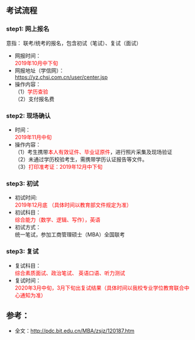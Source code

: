 <!-- toc -->
## 考试流程      
### step1: 网上报名  
意指： 联考/统考的报名，包含初试（笔试）、复试（面试）  
+ 网报时间：  
<span style="color:red;">2019年10月中下旬</span>   
+ 网报地址（学信网）：    
https://yz.chsi.com.cn/user/center.jsp    
+ 操作内容：  
（1）<span style="color:red;">学历查验</span>    
（2）支付报名费    
### step2: 现场确认  
+ 时间：   
<span style="color:red;">2019年11月中旬</span>   
+ 操作内容：  
（1）考生携带<span style="color:red;">本人有效证件、毕业证原件</span>，进行照片采集及现场验证    
（2）未通过学历校验考生，需携带学历认证报告等文件。   
（3）<span style="color:red;">打印准考证：2019年12月中下旬</span>       
### step3: 初试  
+ 初试时间:  
<span style="color:red;">2019年12月底 （具体时间以教育部文件规定为准）</span>   
+ 初试科目：  
<span style="color:red;">综合能力（数学、逻辑、写作），英语</span>    
+ 初试方式：  
统一笔试，参加工商管理硕士（MBA）全国联考  
### step3: 复试  
+ 复试科目：  
<span style="color:red;">综合素质面试、政治笔试、 英语口语、听力测试</span>  
+ 复试时间：  
<span style="color:red;">2020年3月中旬，3月下旬出复试结果（具体时间以我校专业学位教育联合中心通知为准）</span>  

## 参考：  
+ 全文：http://pdc.bit.edu.cn/MBA/zsjz/120187.htm  
<!-- endtoc -->